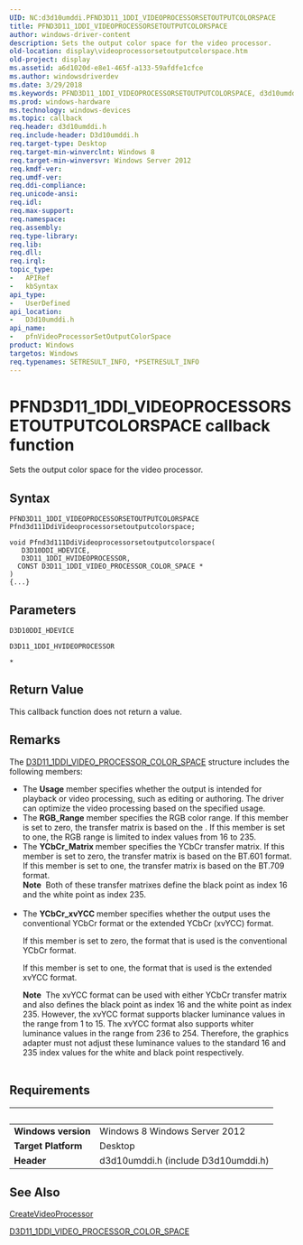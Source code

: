 ```yaml
---
UID: NC:d3d10umddi.PFND3D11_1DDI_VIDEOPROCESSORSETOUTPUTCOLORSPACE
title: PFND3D11_1DDI_VIDEOPROCESSORSETOUTPUTCOLORSPACE
author: windows-driver-content
description: Sets the output color space for the video processor.
old-location: display\videoprocessorsetoutputcolorspace.htm
old-project: display
ms.assetid: a6d1020d-e8e1-465f-a133-59afdfe1cfce
ms.author: windowsdriverdev
ms.date: 3/29/2018
ms.keywords: PFND3D11_1DDI_VIDEOPROCESSORSETOUTPUTCOLORSPACE, d3d10umddi/pfnVideoProcessorSetOutputColorSpace, display.videoprocessorsetoutputcolorspace, pfnVideoProcessorSetOutputColorSpace, pfnVideoProcessorSetOutputColorSpace callback function [Display Devices]
ms.prod: windows-hardware
ms.technology: windows-devices
ms.topic: callback
req.header: d3d10umddi.h
req.include-header: D3d10umddi.h
req.target-type: Desktop
req.target-min-winverclnt: Windows 8
req.target-min-winversvr: Windows Server 2012
req.kmdf-ver: 
req.umdf-ver: 
req.ddi-compliance: 
req.unicode-ansi: 
req.idl: 
req.max-support: 
req.namespace: 
req.assembly: 
req.type-library: 
req.lib: 
req.dll: 
req.irql: 
topic_type:
-	APIRef
-	kbSyntax
api_type:
-	UserDefined
api_location:
-	D3d10umddi.h
api_name:
-	pfnVideoProcessorSetOutputColorSpace
product: Windows
targetos: Windows
req.typenames: SETRESULT_INFO, *PSETRESULT_INFO
---
```



# PFND3D11_1DDI_VIDEOPROCESSORSETOUTPUTCOLORSPACE callback function
Sets the output color space for the video processor.

## Syntax

```
PFND3D11_1DDI_VIDEOPROCESSORSETOUTPUTCOLORSPACE Pfnd3d111DdiVideoprocessorsetoutputcolorspace;

void Pfnd3d111DdiVideoprocessorsetoutputcolorspace(
   D3D10DDI_HDEVICE,
   D3D11_1DDI_HVIDEOPROCESSOR,
  CONST D3D11_1DDI_VIDEO_PROCESSOR_COLOR_SPACE *
)
{...}
```

## Parameters

`D3D10DDI_HDEVICE`



`D3D11_1DDI_HVIDEOPROCESSOR`



`*`




## Return Value

This callback function does not return a value.

## Remarks

The <a href="https://msdn.microsoft.com/library/windows/hardware/hh450970">D3D11_1DDI_VIDEO_PROCESSOR_COLOR_SPACE</a> structure includes the following members:

<ul>
<li>
The <b>Usage</b> member specifies whether the output is intended for playback or video processing, such as editing or authoring. The driver can optimize the video processing based on the specified usage. 

</li>
<li>
The <b>RGB_Range</b> member specifies the RGB color range. If this member is set to zero, the transfer matrix is based on the . If this member is set to one, the RGB range is limited to index values from 16 to 235.

</li>
<li>
The <b>YCbCr_Matrix </b> member specifies the YCbCr transfer matrix. If this member is set to zero, the transfer matrix is based on the BT.601 format. If this member is set to one, the transfer matrix is based on the BT.709 format.

<div class="alert"><b>Note</b>  Both of these transfer matrixes define the black point as index 16 and the white point as index 235.</div>
<div> </div>
</li>
<li>
The <b>YCbCr_xvYCC </b> member specifies whether the output uses the conventional YCbCr format or the extended YCbCr (xvYCC) format. 

If this member is set to zero, the format that is used is the conventional YCbCr format. 

If this member is set to one, the format that is used is the extended xvYCC format.

<div class="alert"><b>Note</b>  The xvYCC format can be used with either YCbCr transfer matrix and also defines the black point as index 16 and the white point as index 235. However, the xvYCC format supports blacker luminance values in the range from 1 to 15. The xvYCC format also supports whiter luminance values in the range from 236 to 254.  Therefore, the graphics adapter must not adjust these luminance values to the standard 16 and 235 index values for the white and black point respectively.</div>
<div> </div>
</li>
</ul>

## Requirements
| &nbsp; | &nbsp; |
| ---- |:---- |
| **Windows version** | Windows 8 Windows Server 2012 |
| **Target Platform** | Desktop |
| **Header** | d3d10umddi.h (include D3d10umddi.h) |

## See Also

<a href="https://msdn.microsoft.com/741045a2-0a91-490a-907d-5f4900a4a0ae">CreateVideoProcessor</a>



<a href="https://msdn.microsoft.com/library/windows/hardware/hh450970">D3D11_1DDI_VIDEO_PROCESSOR_COLOR_SPACE</a>
